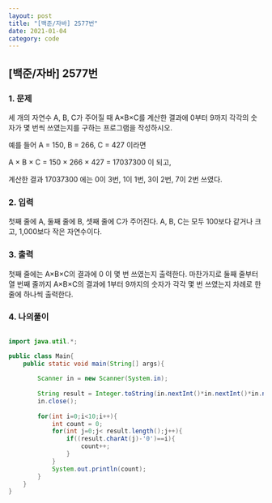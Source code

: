 ```yaml
---
layout: post
title: "[백준/자바] 2577번"
date: 2021-01-04
category: code
---
```


## [백준/자바] 2577번

### 1. 문제

세 개의 자연수 A, B, C가 주어질 때 A×B×C를 계산한 결과에 0부터 9까지 각각의 숫자가 몇 번씩 쓰였는지를 구하는 프로그램을 작성하시오.

예를 들어 A = 150, B = 266, C = 427 이라면 

A × B × C = 150 × 266 × 427 = 17037300 이 되고, 

계산한 결과 17037300 에는 0이 3번, 1이 1번, 3이 2번, 7이 2번 쓰였다.

### 2. 입력

첫째 줄에 A, 둘째 줄에 B, 셋째 줄에 C가 주어진다. A, B, C는 모두 100보다 같거나 크고, 1,000보다 작은 자연수이다.

### 3. 출력

첫째 줄에는 A×B×C의 결과에 0 이 몇 번 쓰였는지 출력한다. 마찬가지로 둘째 줄부터 열 번째 줄까지 A×B×C의 결과에 1부터 9까지의 숫자가 각각 몇 번 쓰였는지 차례로 한 줄에 하나씩 출력한다.

### 4. 나의풀이

```java

import java.util.*;

public class Main{
    public static void main(String[] args){
        
        Scanner in = new Scanner(System.in);
        
        String result = Integer.toString(in.nextInt()*in.nextInt()*in.nextInt());
        in.close();
        
        for(int i=0;i<10;i++){
            int count = 0;
            for(int j=0;j< result.length();j++){
                if((result.charAt(j)-'0')==i){
                    count++;
                }
            }
            System.out.println(count);
        }
    }
}

````
